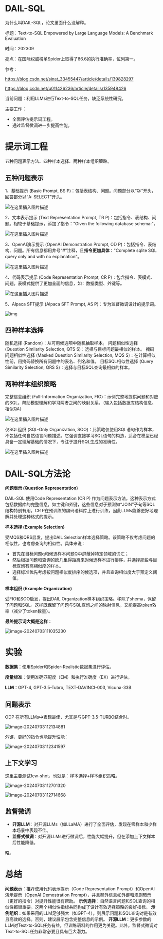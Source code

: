 # DAIL-SQL

为什么叫DAIL-SQL，论文里面什么没解释。

标题：Text-to-SQL Empowered by Large Language Models: A Benchmark Evaluation

时间：202309

亮点：在国际权威榜单Spider上取得了86.6的执行准确率，位列第一。

参考：

https://blog.csdn.net/sinat_33455447/article/details/139828297

https://blog.csdn.net/u011426236/article/details/135948426



当前问题：利用LLMs进行Text-to-SQL任务，缺乏系统性研究。

主要工作：

* 全面评估提示词工程。
* 通过监督微调进一步提高性能。



# 提示词工程

五种问题表示方法、四种样本选择、两种样本组织策略。

## 五种问题表示

1、基础提示 (Basic Prompt, BS P)：包括表结构、问题。问题部分以“Q:”开头，回答部分以“A: SELECT”开头。

![在这里插入图片描述](images/01DAIL-SQL/8af4acdf5ae34c1d9b56a9c16a4d7ccb.png)

2、文本表示提示 (Text Representation Prompt, TR P)：包括指令、表结构、问题。相较于基础提示，添加了指令："Given the following database schema:"。

![在这里插入图片描述](images/01DAIL-SQL/9aa1bbc78b184130aa8858a0630baa4d.png)

3、OpenAI演示提示 (OpenAI Demonstration Prompt, OD P)：包括指令、表结构、问题。所有信息都用井号“#”注释，且**指令更加具体**："Complete sqlite SQL query only and with no explanation"。

![在这里插入图片描述](images/01DAIL-SQL/211e4eb6c8c84e52aacef70967ff9241.png)

4、代码表示提示 (Code Representation Prompt, CR P)：包含指令、表模式、问题。表模式提供了更加全面的信息，如：数据类型、外键等。

![在这里插入图片描述](images/01DAIL-SQL/6a94d8980dc449e2bd4c7f0f499f74a5.png)

5、Alpaca SFT提示 (Alpaca SFT Prompt, AS P)：专为监督微调设计的提示词。

![img](images/01DAIL-SQL/7f992aae595e426bae65ba3badc66ce6.png)



## 四种样本选择

随机选择 (Random)：从可用候选项中随机抽取样本。
问题相似性选择 (Question Similarity Selection, QTS S)：选择与目标问题最相似的样本。
掩码问题相似性选择 (Masked Question Similarity Selection, MQS S)：在计算相似性前，用掩码替换所有问题中的表名、列名和值。
目标SQL相似性选择 (Query Similarity Selection, QRS S)：选择与目标SQL查询最相似的样本。



## 两种样本组织策略

完整信息组织 (Full-Information Organization, FIO)：示例完整地提供问题和对应的SQL，帮助模型理解和学习两者之间的映射关系。（输入包括数据库结构信息、相似QA）

![在这里插入图片描述](images/01DAIL-SQL/5e4cf755177e49958f8c9d063636b0de.png)

仅SQL组织 (SQL-Only Organization, SOO)：此策略仅使用SQL语句作为样本，不包括任何自然语言问题描述。它强调直接学习SQL语句的构造，适合在模型已经具备一定理解基础的情况下，专注于提升SQL生成的准确性。

![在这里插入图片描述](images/01DAIL-SQL/9e949333ac6845d99014bd8b0f9da972.png)

# DAIL-SQL方法论

**问题表示 (Question Representation)**

DAIL-SQL 使用Code Representation (CR P) 作为问题表示方法。这种表示方式包括数据库的完整信息，如主键和外键，这些信息对于预测如“JOIN”子句等SQL结构特别有用。CR P在预训练的编码语料库上进行训练，因此LLMs能够更好地理解并处理这种格式的提示。

**样本选择 (Example Selection)**

受MQS和QRS启发，提出DAIL Selection样本选择策略。该策略不仅考虑问题的相似性，也考虑查询的相似性。具体来说：

* 首先在目标问题q和候选样本问题Q中屏蔽掉特定领域的词汇；
* 然后根据问题和查询的欧几里得距离来对候选样本进行排序，并选择那些与目标查询有高相似度的样本。
* 选择标准优先考虑按问题相似度排序的候选项，并且查询相似度大于预定义阈值。

**样本组织 (Example Organization)**

受FIO和SOO启发，提出DAIL Organization样本组织策略。移除了shema，保留了问题和SQL。这样既保留了问题与SQL查询之间的映射信息，又能提高token效率（减少了token数量）。



**最终提示词大概是这样：**

![image-20240703111035230](images/01DAIL-SQL/image-20240703111035230.png)



# 实验

**数据集**：使用Spider和Spider-Realistic数据集进行评估。

**度量标准**：使用准确匹配度（EM）和执行准确度（EX）进行评估。

**LLM**：GPT-4, GPT-3.5-Tubro, TEXT-DAVINCI-003, Vicuna-33B



## 问题表示

ODP 在所有LLMs中表现最佳，尤其是与GPT-3.5-TURBO结合时。

![image-20240703112134881](images/01DAIL-SQL/image-20240703112134881.png)

外键、更好的指令也能提升性能：

![image-20240703112341597](images/01DAIL-SQL/image-20240703112341597.png)



## 上下文学习

这里主要测试few-shot，也就是：样本选择+样本组织策略。

![image-20240703112701320](images/01DAIL-SQL/image-20240703112701320.png)



![image-20240703112714668](images/01DAIL-SQL/image-20240703112714668.png)

## 监督微调

- **开源LLM**：对开源LLMs（如LLaMA）进行了全面评估，发现在零样本和少样本场景中表现不佳。
- **监督式微调**：对开源LLMs进行微调后，性能大幅提升，但在添加上下文样本后性能降低。

略。

# 总结

**问题表示**：推荐使用代码表示提示（Code Representation Prompt）和OpenAI演示提示（OpenAI Demostration Prompt），并且额外信息如外键和规则暗示（更好的指令）对提升性能很有帮助。
**示例选择**：自然语言问题和SQL查询的相似性都很重要。这两个相似性指标共同构成了设计有效选择策略的良好指标。
**示例组织**：如果采用的LLM足够强大（如GPT-4），则展示问题和SQL查询对是有效且高效的选择。否则，建议展示包含完整信息的示例。
**开源LLM**：更多参数的LLM对Text-to-SQL任务有益，但训练语料的作用更为关键。此外，监督式微调对Text-to-SQL任务非常必要且具有巨大潜力。
